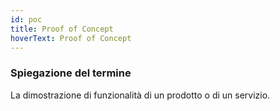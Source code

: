 ```yaml
---
id: poc
title: Proof of Concept
hoverText: Proof of Concept
---
```


### Spiegazione del termine

La dimostrazione di funzionalità di un prodotto o di un servizio.
